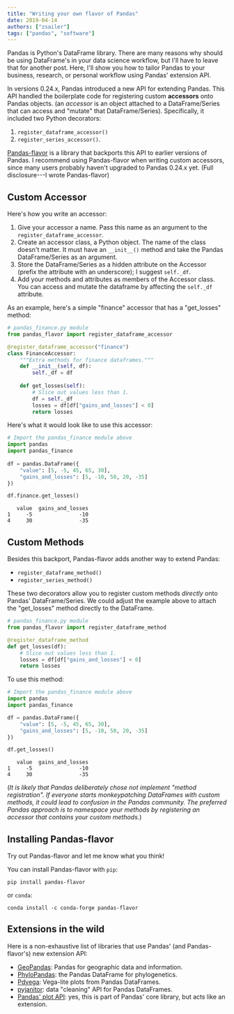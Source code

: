 ```yaml
---
title: "Writing your own flavor of Pandas"
date: 2019-04-14
authors: ["zsailer"]
tags: ["pandas", "software"]
---
```


Pandas is Python's DataFrame library. There are many reasons why should be using DataFrame's in your data science workflow, but I'll have to leave that for another post. Here, I'll show you how to tailor Pandas to your business, research, or personal workflow using Pandas' extension API.

In versions 0.24.x, Pandas introduced a new API for extending Pandas. This API handled the boilerplate code for registering custom **accessors** onto Pandas objects. (an _accessor_ is an object attached to a DataFrame/Series that can access and "mutate" that DataFrame/Series). Specifically, it included two Python decorators: 

1. `register_dataframe_accessor()`
2. `register_series_accessor()`.

[Pandas-flavor](https://github.com/Zsailer/pandas_flavor) is a library that backports this API to earlier versions of Pandas. I recommend using Pandas-flavor when writing custom accessors, since many users probably haven't upgraded to Pandas 0.24.x yet. (Full disclosure---I wrote Pandas-flavor)

## Custom Accessor

Here's how you write an accessor: 

1. Give your accessor a name. Pass this name as an argument to the `register_dataframe_accessor`.
2. Create an accessor class, a Python object. The name of the class doesn't matter. It must have an `__init__()` method and take the Pandas DataFrame/Series as an argument. 
3. Store the DataFrame/Series as a hidden attribute on the Accessor (prefix the attribute with an underscore); I suggest `self._df`.
4. Add your methods and attributes as members of the Accessor class. You can access and mutate the dataframe by affecting the `self._df` attribute.

As an example, here's a simple "finance" accessor that has a "get_losses" method:
```python
# pandas_finance.py module
from pandas_flavor import register_dataframe_accessor

@register_dataframe_accessor("finance")
class FinanceAccessor:
    """Extra methods for finance dataframes."""
    def __init__(self, df):
        self._df = df
        
    def get_losses(self):
        # Slice out values less than 1.
        df = self._df
        losses = df[df["gains_and_losses"] < 0]
        return losses
```
Here's what it would look like to use this accessor:
```python
# Import the pandas_finance module above
import pandas
import pandas_finance
 
df = pandas.DataFrame({
    "value": [5, -5, 45, 65, 30],
    "gains_and_losses": [5, -10, 50, 20, -35]
})

df.finance.get_losses()
```
```
   value  gains_and_losses
1     -5               -10
4     30               -35
```

## Custom Methods
Besides this backport, Pandas-flavor adds another way to extend Pandas:

* `register_dataframe_method()` 
* `register_series_method()`

These two decorators allow you to register custom methods _directly_ onto Pandas' DataFrame/Series. We could adjust the example above to attach the "get_losses" method directly to the DataFrame.
```python
# pandas_finance.py module
from pandas_flavor import register_dataframe_method

@register_dataframe_method
def get_losses(df):
    # Slice out values less than 1.
    losses = df[df["gains_and_losses"] < 0]
    return losses
```
To use this method:
```python
# Import the pandas_finance module above
import pandas
import pandas_finance

df = pandas.DataFrame({
    "value": [5, -5, 45, 65, 30],
    "gains_and_losses": [5, -10, 50, 20, -35]
})

df.get_losses()
```
```
   value  gains_and_losses
1     -5               -10
4     30               -35
```

(_It is likely that Pandas deliberately chose not implement "method registration". If everyone starts monkeypatching DataFrames with custom methods, it could lead to confusion in the Pandas community. The preferred Pandas approach is to namespace your methods by registering an accessor that contains your custom methods._)

## Installing Pandas-flavor

Try out Pandas-flavor and let me know what you think! 

You can install Pandas-flavor with `pip`:
```
pip install pandas-flavor
```
or `conda`:
```
conda install -c conda-forge pandas-flavor
```

## Extensions in the wild
Here is a non-exhaustive list of libraries that use Pandas' (and Pandas-flavor's) new extension API:

* [GeoPandas](http://geopandas.org/): Pandas for geographic data and information.
* [PhyloPandas](https://github.com/Zsailer/phylopandas): the Pandas DataFrame for phylogenetics.
* [Pdvega](https://altair-viz.github.io/pdvega/#): Vega-lite plots from Pandas DataFrames.
* [pyjanitor](https://github.com/ericmjl/pyjanitor): data "cleaning" API for Pandas DataFrames.
* [Pandas' plot API](https://pandas.pydata.org/pandas-docs/stable/reference/api/pandas.DataFrame.plot.html): yes, this is part of Pandas' core library, but acts like an extension.
